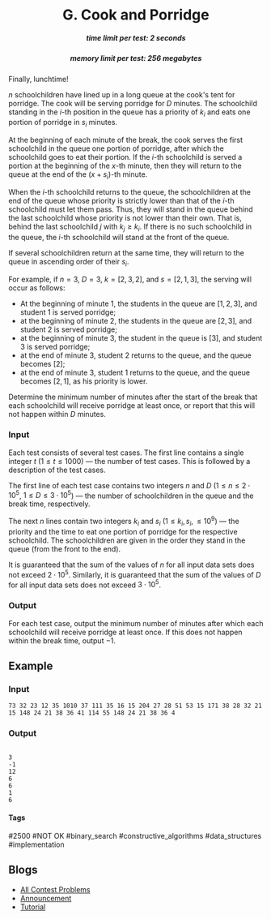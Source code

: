 <h1 style='text-align: center;'> G. Cook and Porridge</h1>

<h5 style='text-align: center;'>time limit per test: 2 seconds</h5>
<h5 style='text-align: center;'>memory limit per test: 256 megabytes</h5>

Finally, lunchtime!

$n$ schoolchildren have lined up in a long queue at the cook's tent for porridge. The cook will be serving porridge for $D$ minutes. The schoolchild standing in the $i$-th position in the queue has a priority of $k_i$ and eats one portion of porridge in $s_i$ minutes.

At the beginning of each minute of the break, the cook serves the first schoolchild in the queue one portion of porridge, after which the schoolchild goes to eat their portion. If the $i$-th schoolchild is served a portion at the beginning of the $x$-th minute, then they will return to the queue at the end of the $(x + s_i)$-th minute.

When the $i$-th schoolchild returns to the queue, the schoolchildren at the end of the queue whose priority is strictly lower than that of the $i$-th schoolchild must let them pass. Thus, they will stand in the queue behind the last schoolchild whose priority is not lower than their own. That is, behind the last schoolchild $j$ with $k_j \ge k_i$. If there is no such schoolchild in the queue, the $i$-th schoolchild will stand at the front of the queue.

If several schoolchildren return at the same time, they will return to the queue in ascending order of their $s_i$.

For example, if $n = 3$, $D = 3$, $k = [2, 3, 2]$, and $s = [2, 1, 3]$, the serving will occur as follows:

* At the beginning of minute $1$, the students in the queue are $[1, 2, 3]$, and student $1$ is served porridge;
* at the beginning of minute $2$, the students in the queue are $[2, 3]$, and student $2$ is served porridge;
* at the beginning of minute $3$, the student in the queue is $[3]$, and student $3$ is served porridge;
* at the end of minute $3$, student $2$ returns to the queue, and the queue becomes $[2]$;
* at the end of minute $3$, student $1$ returns to the queue, and the queue becomes $[2, 1]$, as his priority is lower.

Determine the minimum number of minutes after the start of the break that each schoolchild will receive porridge at least once, or report that this will not happen within $D$ minutes.

### Input

Each test consists of several test cases. The first line contains a single integer $t$ ($1 \le t \le 1000$) — the number of test cases. This is followed by a description of the test cases.

The first line of each test case contains two integers $n$ and $D$ ($1 \le n \le 2 \cdot 10^5$, $1 \le D \le 3\cdot 10^5$) — the number of schoolchildren in the queue and the break time, respectively.

The next $n$ lines contain two integers $k_i$ and $s_i$ ($1 \le k_i, s_i, \le 10^9$) — the priority and the time to eat one portion of porridge for the respective schoolchild. The schoolchildren are given in the order they stand in the queue (from the front to the end).

It is guaranteed that the sum of the values of $n$ for all input data sets does not exceed $2\cdot 10^5$. Similarly, it is guaranteed that the sum of the values of $D$ for all input data sets does not exceed $3\cdot 10^5$.

### Output

For each test case, output the minimum number of minutes after which each schoolchild will receive porridge at least once. If this does not happen within the break time, output $-1$.

## Example

### Input


```text
73 32 23 12 35 1010 37 111 35 16 15 204 27 28 51 53 15 171 38 28 32 21 15 148 24 21 38 36 41 114 55 148 24 21 38 36 4
```
### Output

```text

3
-1
12
6
6
1
6

```


#### Tags 

#2500 #NOT OK #binary_search #constructive_algorithms #data_structures #implementation 

## Blogs
- [All Contest Problems](../Codeforces_Round_935_(Div._3).md)
- [Announcement](../blogs/Announcement.md)
- [Tutorial](../blogs/Tutorial.md)
